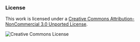 ### License

This work is licensed under a [Creative Commons Attribution-NonCommercial 3.0 Unported License][cc-by-nc].

![Creative Commons License](http://i.creativecommons.org/l/by-nc/3.0/88x31.png)

[cc-by-nc]: http://creativecommons.org/licenses/by-nc/3.0/
